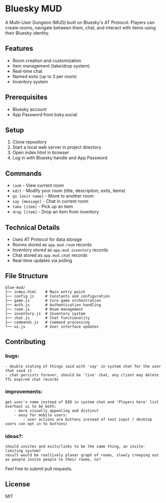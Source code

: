 # Bluesky MUD

A Multi-User Dungeon (MUD) built on Bluesky's AT Protocol. Players can create rooms, navigate between them, chat, and interact with items using their Bluesky identity.

## Features

- Room creation and customization
- Item management (take/drop system)
- Real-time chat
- Named exits (up to 3 per room)
- Inventory system

## Prerequisites

- Bluesky account
- App Password from bsky.social

## Setup

1. Clone repository
2. Start a local web server in project directory
3. Open index.html in browser
4. Log in with Bluesky handle and App Password

## Commands

- `look` - View current room
- `edit` - Modify your room (title, description, exits, items)
- `go [exit name]` - Move to another room
- `say [message]` - Chat in current room
- `take [item]` - Pick up an item
- `drop [item]` - Drop an item from inventory

## Technical Details

- Uses AT Protocol for data storage
- Rooms stored as `app.mud.room` records
- Inventory stored as `app.mud.inventory` records
- Chat stored as `app.mud.chat` records
- Real-time updates via polling

## File Structure

```
blue-mud/
├── index.html    # Main entry point
├── config.js     # Constants and configuration
├── game.js       # Core game orchestration
├── auth.js       # Authentication handling
├── room.js       # Room management
├── inventory.js  # Inventory system
├── chat.js       # Chat functionality
├── commands.js   # Command processing
└── ui.js         # User interface updates
```

## Contributing

### bugs:
    - double stating of things said with 'say' in system chat for the user that said it
    - chat persists forever, should be 'live' chat, any client may delete TTL expired chat records

### improvements:
    get user's name instead of DID in system chat and 'Players here' list
    overhaul ui to be both:
        - more visually appealing and distinct
        - easy for mobile users: 
            - user actions are buttons instead of text input ( desktop users can opt in to buttons)
### ideas?:
    should invites and exits/links to be the same thing, an invite-limiting system?
    result would be realtively planar graph of rooms, slowly creeping out as people invite people to their rooms, no?

Feel free to submit pull requests.

## License

MIT